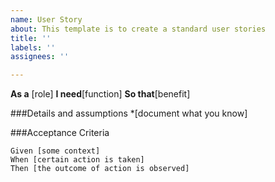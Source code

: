 ```yaml
---
name: User Story
about: This template is to create a standard user stories
title: ''
labels: ''
assignees: ''

---
```


**As a** [role]
**I need**[function]
**So that**[benefit]

###Details and assumptions
*[document what you know]

###Acceptance Criteria
```Gherkin Syntax
Given [some context]
When [certain action is taken]
Then [the outcome of action is observed]
```
